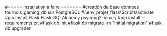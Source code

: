 #===== installation  à faire =======
#creation de base donnees tournois_gaming_db sur PostgreSQL
#.\env_projet_flask\Scripts\activate
#pip install Flask Flask-SQLAlchemy psycopg2-binary
#pip install -r requirements.txt
#flask db init
#flask db migrate -m "Initial migration"
#flask db upgrader
